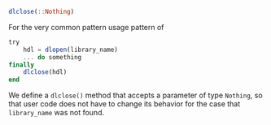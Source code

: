 ```julia
dlclose(::Nothing)
```

For the very common pattern usage pattern of

```julia
try
    hdl = dlopen(library_name)
    ... do something
finally
    dlclose(hdl)
end
```

We define a `dlclose()` method that accepts a parameter of type `Nothing`, so that user code does not have to change its behavior for the case that `library_name` was not found.
